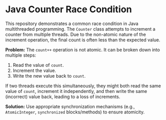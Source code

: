 # Java Counter Race Condition

This repository demonstrates a common race condition in Java multithreaded programming.  The `Counter` class attempts to increment a counter from multiple threads. Due to the non-atomic nature of the increment operation, the final count is often less than the expected value.

**Problem:** The `count++` operation is not atomic. It can be broken down into multiple steps:
1. Read the value of `count`.
2. Increment the value.
3. Write the new value back to `count`.

If two threads execute this simultaneously, they might both read the same value of `count`, increment it independently, and then write the same (incorrect) value back, leading to a loss of increments.

**Solution:**  Use appropriate synchronization mechanisms (e.g., `AtomicInteger`, `synchronized` blocks/methods) to ensure atomicity.
